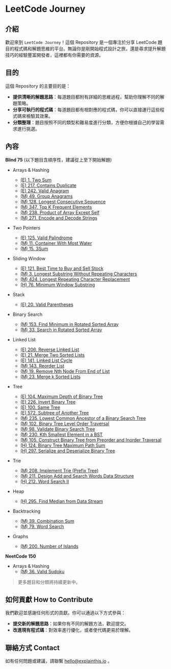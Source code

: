 # LeetCode Journey

## 介紹
歡迎來到 `LeetCode Journey`！這個 Repository 是一個專注於分享 LeetCode 題目的程式碼和解題思維的平台。無論你是剛開始程式設計之旅，還是尋求提升解題技巧的經驗豐富開發者，這裡都有你需要的資源。

## 目的
這個 Repository 的主要目的是：

* **提供清晰的解題思路**：每道題目都附有詳細的思維過程，幫助你理解不同的解題策略。
* **分享可執行的程式碼**：每道題目都有相對應的程式碼，你可以直接運行這些程式碼來檢驗其效果。
* **分類整理**：題目按照不同的類型和難易度進行分類，方便你根據自己的學習需求進行挑選。

## 內容
**Blind 75**
(以下題目含順序性，建議從上至下開始解題)
* Arrays & Hashing
    * [(E) 1. Two Sum](solutions/1.%20Two%20Sum/)
    * [(E) 217. Contains Duplicate](solutions/217.%20Contains%20Duplicate/)
    * [(E) 242. Valid Anagram](solutions/242.%20Valid%20Anagram/)
    * [(M) 49. Group Anagrams](solutions/49.%20Group%20Anagrams/)
    * [(M) 128. Longest Consecutive Sequence](solutions/128.%20Longest%20Consecutive%20Sequence/)
    * [(M) 347. Top K Frequent Elements](solutions/347.%20Top%20K%20Frequent%20Elements/)
    * [(M) 238. Product of Array Except Self](solutions/238.%20Product%20of%20Array%20Except%20Self)
    * [(M) 271. Encode and Decode Strings](solutions/271.%20Encode%20and%20Decode%20Strings)
    
* Two Pointers
    * [(E) 125. Valid Palindrome](solutions/125.%20Valid%20Palindrome/)
    * [(M) 11. Container With Most Water](solutions/11.%20Container%20With%20Most%20Water/)
    * [(M) 15. 3Sum](solutions/15.%203Sum/)

* Sliding Window
    * [(E) 121. Best Time to Buy and Sell Stock](solutions/121.%20Best%20Time%20to%20Buy%20and%20Sell%20Stock/)
    * [(M) 3. Longest Substring Without Repeating Characters](solutions/3.%20Longest%20Substring%20Without%20Repeating%20Characters)
    * [(M) 424. Longest Repeating Character Replacement](solutions/424.%20Longest%20Repeating%20Character%20Replacement)
    * [(H) 76. Minimum Window Substring](solutions/76.%20Minimum%20Window%20Substring/)

* Stack
    * [(E) 20. Valid Parentheses](solutions/20.%20Valid%20Parentheses/)

* Binary Search
    * [(M) 153. Find Minimum in Rotated Sorted Array](solutions/153.%20Find%20Minimum%20in%20Rotated%20Sorted%20Array/)
    * [(M) 33. Search in Rotated Sorted Array](solutions/33.%20Search%20in%20Rotated%20Sorted%20Array/)

* Linked List
    * [(E) 206. Reverse Linked List](solutions/206.%20Reverse%20Linked%20List/)
    * [(E) 21. Merge Two Sorted Lists](solutions/21.%20Merge%20Two%20Sorted%20Lists/)
    * [(E) 141. Linked List Cycle](solutions/141.%20Linked%20List%20Cycle/)
    * [(M) 143. Reorder List](solutions/143.%20Reorder%20List/)
    * [(M) 19. Remove Nth Node From End of List](solutions/19.%20Remove%20Nth%20Node%20From%20End%20of%20List/)
    * [(M) 23. Merge k Sorted Lists](solutions/23.%20Merge%20k%20Sorted%20Lists/)

* Tree
    * [(E) 104. Maximum Depth of Binary Tree](solutions/104.%20Maximum%20Depth%20of%20Binary%20Tree/)
    * [(E) 226. Invert Binary Tree](solutions/226.%20Invert%20Binary%20Tree/)
    * [(E) 100. Same Tree](solutions/100.%20Same%20Tree/)
    * [(E) 572. Subtree of Another Tree](solutions/572.%20Subtree%20of%20Another%20Tree/)
    * [(M) 235. Lowest Common Ancestor of a Binary Search Tree](solutions/235.%20Lowest%20Common%20Ancestor%20of%20a%20Binary%20Search%20Tree/)
    * [(M) 102. Binary Tree Level Order Traversal](solutions/102.%20Binary%20Tree%20Level%20Order%20Traversal/)
    * [(M) 98. Validate Binary Search Tree](solutions/98.%20Validate%20Binary%20Search%20Tree/)
    * [(M) 230. Kth Smallest Element in a BST](solutions/230.%20Kth%20Smallest%20Element%20in%20a%20BST/)
    * [(M) 105. Construct Binary Tree from Preorder and Inorder Traversal](solutions/105.%20Construct%20Binary%20Tree%20from%20Preorder%20and%20Inorder%20Traversal/)
    * [(H) 124. Binary Tree Maximum Path Sum](solutions/124.%20Binary%20Tree%20Maximum%20Path%20Sum/)
    * [(H) 297. Serialize and Deserialize Binary Tree](solutions/297.%20Serialize%20and%20Deserialize%20Binary%20Tree/)

* Trie
  * [(M) 208. Implement Trie (Prefix Tree)](solutions/208.%20Implement%20Trie%20(Prefix%20Tree)/)
  * [(M) 211. Design Add and Search Words Data Structure](solutions/211.%20Design%20Add%20and%20Search%20Words%20Data%20Structure/)
  * [(H) 212. Word Search II](solutions/212.%20Word%20Search%20II/)

* Heap
  * [(H) 295. Find Median from Data Stream](solutions/295.%20Find%20Median%20from%20Data%20Stream/)

* Backtracking
  * [(M) 39. Combination Sum](solutions/39.%20Combination%20Sum/)
  * [(M) 79. Word Search](solutions/79.%20Word%20Search/)

* Graphs
  * [(M) 200. Number of Islands](solutions/200.%20Number%20of%20Islands/)

**NeetCode 150**
* Arrays & Hashing
    * [(M) 36. Valid Sudoku](solutions/36.%20Valid%20Sudoku/)

> 更多題目和分類將持續更新中。

## 如何貢獻 How to Contribute

我們歡迎並感謝任何形式的貢獻。你可以通過以下方式參與：

- **提交新的解題思路**：如果你有不同的解題方法，歡迎提交。
- **改進現有程式碼**：對效率進行優化，或者使代碼更易於理解。


## 聯絡方式 Contact

如有任何問題或建議，請聯繫 [hello@explainthis.io](hello@explainthis.io) 。
